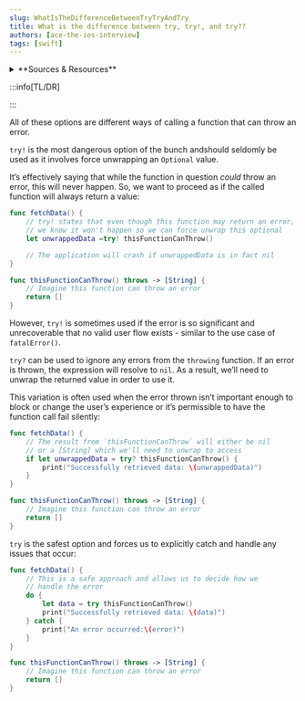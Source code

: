 ```yaml
---
slug: WhatIsTheDifferenceBetweenTryTryAndTry
title: What is the difference between try, try!, and try??
authors: [ace-the-ios-interview]
tags: [swift]
---
```


<details>
  <summary>**Sources & Resources**</summary>

  **Main Source:** [Ace the iOS Interview](https://aryamansharda.gumroad.com/l/tcvck)

  **Additional Sources:**

  **Further Reading:**

</details>

:::info[TL/DR]

:::

All of these options are different ways of calling a function that can throw an error.

`try!` is the most dangerous option of the bunch andshould seldomly be used as it involves force unwrapping an `Optional` value.

It’s effectively saying that while the function in question _could_ throw an error, this will never happen. So, we want to proceed as if the called function will always return a value:

```swift
func fetchData() {
    // try! states that even though this function may return an error,
    // we know it won't happen so we can force unwrap this optional
    let unwrappedData =try! thisFunctionCanThrow()

    // The application will crash if unwrappedData is in fact nil
}

func thisFunctionCanThrow() throws -> [String] {
    // Imagine this function can throw an error
    return []
}
```
However, `try!` is sometimes used if the error is so significant and unrecoverable that no valid user flow exists - similar to the use case of `fatalError()`.

`try?` can be used to ignore any errors from the `throwing` function. If an error is thrown, the expression will resolve to `nil`. As a result, we’ll need to unwrap the returned value in order to use it.

This variation is often used when the error thrown isn’t important enough to block or change the user’s experience or it’s permissible to have the function call fail silently:

```swift
func fetchData() {
    // The result from `thisFunctionCanThrow` will either be nil
    // or a [String] which we'll need to unwrap to access
    if let unwrappedData = try? thisFunctionCanThrow() {
        print("Successfully retrieved data: \(unwrappedData)")
    }
}

func thisFunctionCanThrow() throws -> [String] {
    // Imagine this function can throw an error
    return []
}
```

`try` is the safest option and forces us to explicitly catch and handle any issues that occur:

```swift
func fetchData() {
    // This is a safe approach and allows us to decide how we
    // handle the error
    do {
        let data = try thisFunctionCanThrow()
        print("Successfully retrieved data: \(data)")
    } catch {
        print("An error occurred:\(error)")
    }
}

func thisFunctionCanThrow() throws -> [String] {
    // Imagine this function can throw an error
    return []
}
```
